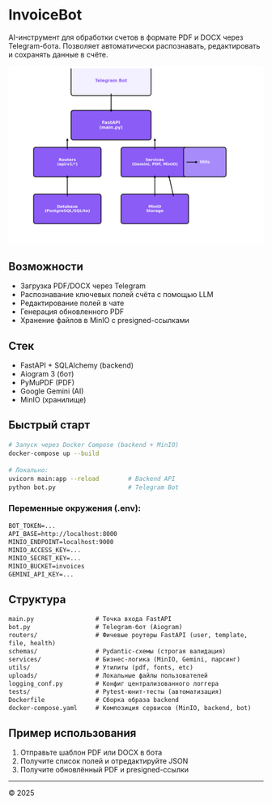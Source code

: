 # InvoiceBot

AI-инструмент для обработки счетов в формате PDF и DOCX через Telegram-бота. Позволяет автоматически распознавать, редактировать и сохранять данные в счёте.  

![Архитектура проекта](architecture.png)

## Возможности
- Загрузка PDF/DOCX через Telegram
- Распознавание ключевых полей счёта с помощью LLM
- Редактирование полей в чате
- Генерация обновленного PDF
- Хранение файлов в MinIO с presigned-ссылками

## Стек
- FastAPI + SQLAlchemy (backend)
- Aiogram 3 (бот)
- PyMuPDF (PDF)
- Google Gemini (AI)
- MinIO (хранилище)

##  Быстрый старт
```bash
# Запуск через Docker Compose (backend + MinIO)
docker-compose up --build

# Локально:
uvicorn main:app --reload        # Backend API
python bot.py                    # Telegram Bot
```

### Переменные окружения (.env):
```
BOT_TOKEN=...
API_BASE=http://localhost:8000
MINIO_ENDPOINT=localhost:9000
MINIO_ACCESS_KEY=...
MINIO_SECRET_KEY=...
MINIO_BUCKET=invoices
GEMINI_API_KEY=...
```

## Структура
```
main.py                 # Точка входа FastAPI
bot.py                  # Telegram-бот (Aiogram)
routers/                # Фичевые роутеры FastAPI (user, template, file, health)
schemas/                # Pydantic-схемы (строгая валидация)
services/               # Бизнес-логика (MinIO, Gemini, парсинг)
utils/                  # Утилиты (pdf, fonts, etc)
uploads/                # Локальные файлы пользователей
logging_conf.py         # Конфиг централизованного логгера
tests/                  # Pytest-юнит-тесты (автоматизация)
Dockerfile              # Сборка образа backend
docker-compose.yaml     # Композиция сервисов (MinIO, backend, bot)
```

## Пример использования
1. Отправьте шаблон PDF или DOCX в бота
2. Получите список полей и отредактируйте JSON
3. Получите обновлённый PDF и presigned-ссылки

---

© 2025
